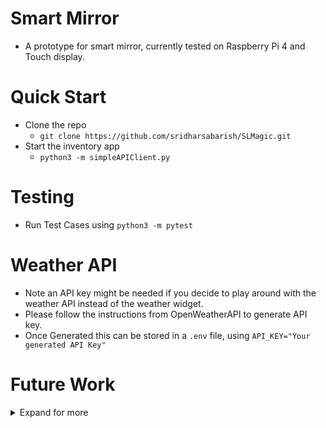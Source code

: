 # Smart Mirror
- A prototype for smart mirror, currently tested on Raspberry Pi 4 and Touch display.


# Quick Start

- Clone the repo 
    - `git clone https://github.com/sridharsabarish/SLMagic.git`
- Start the inventory app
    - `python3 -m simpleAPIClient.py`


# Testing

- Run Test Cases using `python3 -m pytest` 


# Weather API
- Note an API key might be needed if you decide to play around with the weather API instead of the weather widget. 
- Please follow the instructions from OpenWeatherAPI to generate API key.
- Once Generated this can be stored in a `.env` file, using ```API_KEY="Your generated API Key"```


# Future Work

<!--- Collapsible section test
> <-->

<details>
<summary> Expand for more </summary>

1. Home Automation
- ESP32 based humiditity/Temperature/Pressure monitoring.
- PIR Triggering of lights.
- Automate humidifer with a finger bot?


</details>